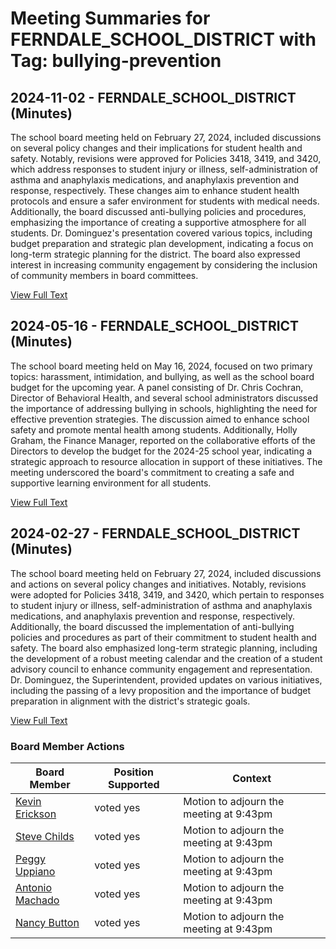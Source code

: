 # Meeting Summaries for FERNDALE_SCHOOL_DISTRICT with Tag: bullying-prevention

## 2024-11-02 - FERNDALE_SCHOOL_DISTRICT (Minutes)

The school board meeting held on February 27, 2024, included discussions on several policy changes and their implications for student health and safety. Notably, revisions were approved for Policies 3418, 3419, and 3420, which address responses to student injury or illness, self-administration of asthma and anaphylaxis medications, and anaphylaxis prevention and response, respectively. These changes aim to enhance student health protocols and ensure a safer environment for students with medical needs. Additionally, the board discussed anti-bullying policies and procedures, emphasizing the importance of creating a supportive atmosphere for all students. Dr. Dominguez's presentation covered various topics, including budget preparation and strategic plan development, indicating a focus on long-term strategic planning for the district. The board also expressed interest in increasing community engagement by considering the inclusion of community members in board committees.

[View Full Text](https://raw.githubusercontent.com/VoronoiPerspectives/WashingtonStateSchoolBoardExplorer/refs/heads/main/data/countries/usa/states/wa/counties/whatcom/school_boards/ferndale_school_district/2024/2024-11-02-minutes.txt)

## 2024-05-16 - FERNDALE_SCHOOL_DISTRICT (Minutes)

The school board meeting held on May 16, 2024, focused on two primary topics: harassment, intimidation, and bullying, as well as the school board budget for the upcoming year. A panel consisting of Dr. Chris Cochran, Director of Behavioral Health, and several school administrators discussed the importance of addressing bullying in schools, highlighting the need for effective prevention strategies. The discussion aimed to enhance school safety and promote mental health among students. Additionally, Holly Graham, the Finance Manager, reported on the collaborative efforts of the Directors to develop the budget for the 2024-25 school year, indicating a strategic approach to resource allocation in support of these initiatives. The meeting underscored the board's commitment to creating a safe and supportive learning environment for all students.

[View Full Text](https://raw.githubusercontent.com/VoronoiPerspectives/WashingtonStateSchoolBoardExplorer/refs/heads/main/data/countries/usa/states/wa/counties/whatcom/school_boards/ferndale_school_district/2024/2024-05-16-minutes.txt)

## 2024-02-27 - FERNDALE_SCHOOL_DISTRICT (Minutes)

The school board meeting held on February 27, 2024, included discussions and actions on several policy changes and initiatives. Notably, revisions were adopted for Policies 3418, 3419, and 3420, which pertain to responses to student injury or illness, self-administration of asthma and anaphylaxis medications, and anaphylaxis prevention and response, respectively. Additionally, the board discussed the implementation of anti-bullying policies and procedures as part of their commitment to student health and safety. The board also emphasized long-term strategic planning, including the development of a robust meeting calendar and the creation of a student advisory council to enhance community engagement and representation. Dr. Dominguez, the Superintendent, provided updates on various initiatives, including the passing of a levy proposition and the importance of budget preparation in alignment with the district's strategic goals.

[View Full Text](https://raw.githubusercontent.com/VoronoiPerspectives/WashingtonStateSchoolBoardExplorer/refs/heads/main/data/countries/usa/states/wa/counties/whatcom/school_boards/ferndale_school_district/2024/2024-02-27-minutes.txt)

### Board Member Actions

| Board Member | Position Supported | Context |
|--------------|--------------------|---------|
| [Kevin Erickson](board_member_320.md) | voted yes | Motion to adjourn the meeting at 9:43pm |
| [Steve Childs](board_member_322.md) | voted yes | Motion to adjourn the meeting at 9:43pm |
| [Peggy Uppiano](board_member_321.md) | voted yes | Motion to adjourn the meeting at 9:43pm |
| [Antonio Machado](board_member_324.md) | voted yes | Motion to adjourn the meeting at 9:43pm |
| [Nancy Button](board_member_323.md) | voted yes | Motion to adjourn the meeting at 9:43pm |

